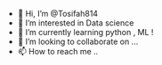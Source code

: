 - 👋 Hi, I’m @Tosifah814
- 👀 I’m interested in Data science
- 🌱 I’m currently learning python , ML !
- 💞️ I’m looking to collaborate on ...
- 📫 How to reach me ..

<!---
Tosifah814/Tosifah814 is a ✨ special ✨ repository because its `README.md` (this file) appears on your GitHub profile.
You can click the Preview link to take a look at your changes.
--->
